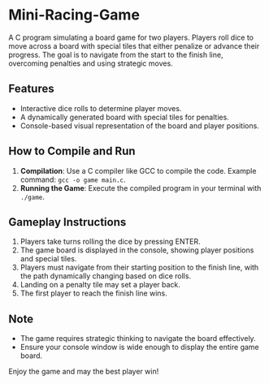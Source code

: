 # Mini-Racing-Game

A C program simulating a board game for two players. Players roll dice to move across a board with special tiles that either penalize or advance their progress. The goal is to navigate from the start to the finish line, overcoming penalties and using strategic moves.

## Features

- Interactive dice rolls to determine player moves.
- A dynamically generated board with special tiles for penalties.
- Console-based visual representation of the board and player positions.

## How to Compile and Run

1. **Compilation**: Use a C compiler like GCC to compile the code. Example command: `gcc -o game main.c`.
2. **Running the Game**: Execute the compiled program in your terminal with `./game`.

## Gameplay Instructions

1. Players take turns rolling the dice by pressing ENTER.
2. The game board is displayed in the console, showing player positions and special tiles.
3. Players must navigate from their starting position to the finish line, with the path dynamically changing based on dice rolls.
4. Landing on a penalty tile may set a player back.
5. The first player to reach the finish line wins.

## Note

- The game requires strategic thinking to navigate the board effectively.
- Ensure your console window is wide enough to display the entire game board.

Enjoy the game and may the best player win!
